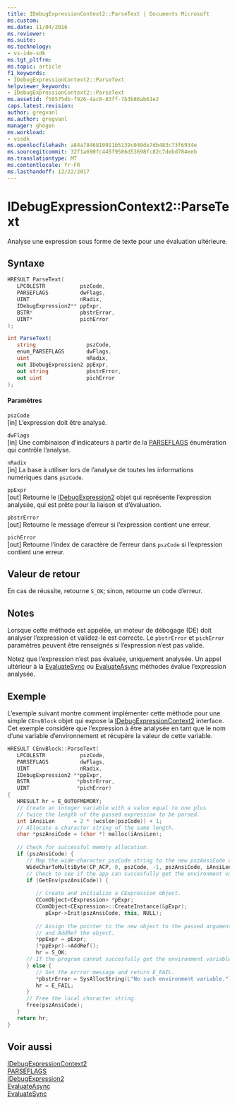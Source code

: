 ```yaml
---
title: IDebugExpressionContext2::ParseText | Documents Microsoft
ms.custom: 
ms.date: 11/04/2016
ms.reviewer: 
ms.suite: 
ms.technology:
- vs-ide-sdk
ms.tgt_pltfrm: 
ms.topic: article
f1_keywords:
- IDebugExpressionContext2::ParseText
helpviewer_keywords:
- IDebugExpressionContext2::ParseText
ms.assetid: f58575db-f926-4ac8-83ff-7b3b86ab61e2
caps.latest.revision: 
author: gregvanl
ms.author: gregvanl
manager: ghogen
ms.workload:
- vssdk
ms.openlocfilehash: a84a7846810911b5139c040de7db483c73f6934e
ms.sourcegitcommit: 32f1a690fc445f9586d53698fc82c7debd784eeb
ms.translationtype: MT
ms.contentlocale: fr-FR
ms.lasthandoff: 12/22/2017
---
```

# <a name="idebugexpressioncontext2parsetext"></a>IDebugExpressionContext2::ParseText
Analyse une expression sous forme de texte pour une évaluation ultérieure.  
  
## <a name="syntax"></a>Syntaxe  
  
```cpp  
HRESULT ParseText(   
   LPCOLESTR           pszCode,  
   PARSEFLAGS          dwFlags,  
   UINT                nRadix,  
   IDebugExpression2** ppExpr,  
   BSTR*               pbstrError,  
   UINT*               pichError  
);  
```  
  
```csharp  
int ParseText(   
   string                pszCode,  
   enum_PARSEFLAGS       dwFlags,  
   uint                  nRadix,  
   out IDebugExpression2 ppExpr,  
   out string            pbstrError,  
   out uint              pichError  
);  
```  
  
#### <a name="parameters"></a>Paramètres  
 `pszCode`  
 [in] L’expression doit être analysé.  
  
 `dwFlags`  
 [in] Une combinaison d’indicateurs à partir de la [PARSEFLAGS](../../../extensibility/debugger/reference/parseflags.md) énumération qui contrôle l’analyse.  
  
 `nRadix`  
 [in] La base à utiliser lors de l’analyse de toutes les informations numériques dans `pszCode`.  
  
 `ppExpr`  
 [out] Retourne le [IDebugExpression2](../../../extensibility/debugger/reference/idebugexpression2.md) objet qui représente l’expression analysée, qui est prête pour la liaison et d’évaluation.  
  
 `pbstrError`  
 [out] Retourne le message d’erreur si l’expression contient une erreur.  
  
 `pichError`  
 [out] Retourne l’index de caractère de l’erreur dans `pszCode` si l’expression contient une erreur.  
  
## <a name="return-value"></a>Valeur de retour  
 En cas de réussite, retourne `S_OK`; sinon, retourne un code d’erreur.  
  
## <a name="remarks"></a>Notes  
 Lorsque cette méthode est appelée, un moteur de débogage (DE) doit analyser l’expression et validez-le est correcte. Le `pbstrError` et `pichError` paramètres peuvent être renseignés si l’expression n’est pas valide.  
  
 Notez que l’expression n’est pas évaluée, uniquement analysée. Un appel ultérieur à la [EvaluateSync](../../../extensibility/debugger/reference/idebugexpression2-evaluatesync.md) ou [EvaluateAsync](../../../extensibility/debugger/reference/idebugexpression2-evaluateasync.md) méthodes évalue l’expression analysée.  
  
## <a name="example"></a>Exemple  
 L’exemple suivant montre comment implémenter cette méthode pour une simple `CEnvBlock` objet qui expose la [IDebugExpressionContext2](../../../extensibility/debugger/reference/idebugexpressioncontext2.md) interface. Cet exemple considère que l’expression à être analysée en tant que le nom d’une variable d’environnement et récupère la valeur de cette variable.  
  
```cpp  
HRESULT CEnvBlock::ParseText(  
   LPCOLESTR           pszCode,  
   PARSEFLAGS          dwFlags,  
   UINT                nRadix,  
   IDebugExpression2 **ppExpr,  
   BSTR               *pbstrError,  
   UINT               *pichError)  
{  
   HRESULT hr = E_OUTOFMEMORY;    
   // Create an integer variable with a value equal to one plus    
   // twice the length of the passed expression to be parsed.    
   int iAnsiLen      = 2 * (wcslen(pszCode)) + 1;    
   // Allocate a character string of the same length.    
   char *pszAnsiCode = (char *) malloc(iAnsiLen);    
  
   // Check for successful memory allocation.    
   if (pszAnsiCode) {    
      // Map the wide-character pszCode string to the new pszAnsiCode character string.    
      WideCharToMultiByte(CP_ACP, 0, pszCode, -1, pszAnsiCode, iAnsiLen, NULL, NULL);    
      // Check to see if the app can succesfully get the environment variable.    
      if (GetEnv(pszAnsiCode)) {    
  
         // Create and initialize a CExpression object.    
         CComObject<CExpression> *pExpr;    
         CComObject<CExpression>::CreateInstance(&pExpr);    
            pExpr->Init(pszAnsiCode, this, NULL);    
  
         // Assign the pointer to the new object to the passed argument  
         // and AddRef the object.    
         *ppExpr = pExpr;    
         (*ppExpr)->AddRef();    
         hr = S_OK;    
      // If the program cannot succesfully get the environment variable.    
      } else {    
         // Set the errror message and return E_FAIL.    
         *pbstrError = SysAllocString(L"No such environment variable.");    
         hr = E_FAIL;    
      }    
      // Free the local character string.    
      free(pszAnsiCode);    
   }    
   return hr;    
}    
```  
  
## <a name="see-also"></a>Voir aussi  
 [IDebugExpressionContext2](../../../extensibility/debugger/reference/idebugexpressioncontext2.md)   
 [PARSEFLAGS](../../../extensibility/debugger/reference/parseflags.md)   
 [IDebugExpression2](../../../extensibility/debugger/reference/idebugexpression2.md)   
 [EvaluateAsync](../../../extensibility/debugger/reference/idebugexpression2-evaluateasync.md)   
 [EvaluateSync](../../../extensibility/debugger/reference/idebugexpression2-evaluatesync.md)